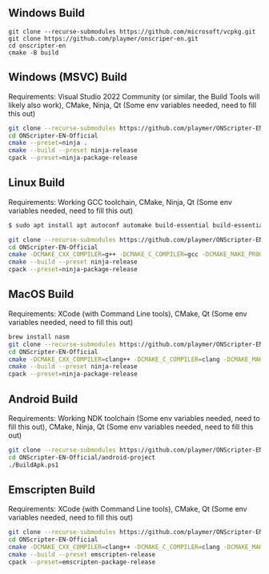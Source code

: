 ## Windows Build

```batch
git clone --recurse-submodules https://github.com/microsoft/vcpkg.git
git clone https://github.com/playmer/onscriper-en.git
cd onscripter-en
cmake -B build 
```



## Windows (MSVC) Build

Requirements: Visual Studio 2022 Community (or similar, the Build Tools will likely also work), CMake, Ninja, Qt (Some env variables needed, need to fill this out)

```bash
git clone --recurse-submodules https://github.com/playmer/ONScripter-EN-Official.git
cd ONScripter-EN-Official
cmake --preset=ninja .
cmake --build --preset ninja-release
cpack --preset=ninja-package-release
```

## Linux Build

Requirements: Working GCC toolchain, CMake, Ninja, Qt (Some env variables needed, need to fill this out)

```bash
$ sudo apt install apt autoconf automake build-essential build-essential cmake cmake fcitx-libs-dev git gnome-desktop-testing libasound2-dev libaudio-dev libavcodec-dev libavdevice-dev libavfilter-dev libavformat-dev libavutil-dev libbz2-dev libdbus-1-dev libdecor-0-dev libdrm-dev libegl1-mesa-dev libfreetype-dev libgbm-dev libgl1-mesa-dev libgles2-mesa-dev libibus-1.0-dev libjack-dev libmad0-dev libogg-dev libpipewire-0.3-dev libpng-dev libpulse-dev libsamplerate0-dev libsdl2-dev libsdl2-image-dev libsdl2-mixer-dev libsdl2-ttf-dev libsmpeg-dev libsndio-dev libtool libudev-dev libvorbis-dev libwayland-dev libx11-dev libxcursor-dev libxext-dev libxfixes-dev libxi-dev libxkbcommon-dev libxrandr-dev libxss-dev lua5.4 make nasm ninja-build pkg-config zlib1g-dev

git clone --recurse-submodules https://github.com/playmer/ONScripter-EN-Official.git
cd ONScripter-EN-Official
cmake -DCMAKE_CXX_COMPILER=g++ -DCMAKE_C_COMPILER=gcc -DCMAKE_MAKE_PROGRAM=ninja --preset=ninja .
cmake --build --preset ninja-release
cpack --preset=ninja-package-release
```

## MacOS Build

Requirements: XCode (with Command Line tools), CMake, Qt (Some env variables needed, need to fill this out)

```bash
brew install nasm
git clone --recurse-submodules https://github.com/playmer/ONScripter-EN-Official.git
cd ONScripter-EN-Official
cmake -DCMAKE_CXX_COMPILER=clang++ -DCMAKE_C_COMPILER=clang -DCMAKE_MAKE_PROGRAM=ninja --preset=ninja .
cmake --build --preset ninja-release
cpack --preset=ninja-package-release
```

## Android Build

Requirements: Working NDK toolchain (Some env variables needed, need to fill this out), CMake, Ninja, Qt (Some env variables needed, need to fill this out) 

```bash
git clone --recurse-submodules https://github.com/playmer/ONScripter-EN-Official.git
cd ONScripter-EN-Official/android-project
./BuildApk.ps1
```

## Emscripten Build

Requirements: XCode (with Command Line tools), CMake, Qt (Some env variables needed, need to fill this out)

```bash
git clone --recurse-submodules https://github.com/playmer/ONScripter-EN-Official.git
cd ONScripter-EN-Official
cmake -DCMAKE_CXX_COMPILER=clang++ -DCMAKE_C_COMPILER=clang -DCMAKE_MAKE_PROGRAM=ninja --preset=emscripten .
cmake --build --preset emscripten-release
cpack --preset=emscripten-package-release
```
